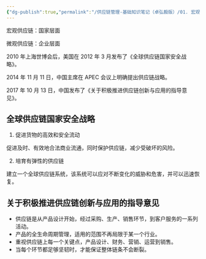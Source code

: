 ```yaml
---
{"dg-publish":true,"permalink":"/供应链管理-基础知识笔记（卓弘毅版）/01. 宏观供应链/","tags":["供应链"],"noteIcon":"3","created":"2023-10-02T20:21:56.811+08:00","updated":"2023-10-04T01:09:58.357+08:00"}
---
```


宏观供应链：国家层面

微观供应链：企业层面

2010 年上海世博会后，美国在 2012 年 3 月发布了《全球供应链国家安全战略》。

2014 年 11 月 11 日，中国主席在 APEC 会议上明确提出供应链战略。

2017 年 10 月 13 日，中国发布了《关于积极推进供应链创新与应用的指导意见》。

## 全球供应链国家安全战略

1. 促进货物的高效和安全流动

促进及时、有效地合法商业流通，同时保护供应链，减少受破坏的风险。

2. 培育有弹性的供应链

建立一个全球供应链系统，该系统可以应对不断变化的威胁和危害，并可以迅速恢复。

## 关于积极推进供应链创新与应用的指导意见

- 供应链是从产品设计开始，经过采购、生产、销售环节，到客户服务的一系列活动。
- 产品的全生命周期管理，适用的范围不再局限于某一个行业。
- 重视供应链上每一个关键点，产品设计、财务、营销、运营到销售。
- 当每个环节都足够坚韧时，才能保证整体链条不会断裂。